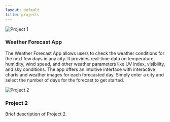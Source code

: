 ```yaml
---
layout: default
title: projects
---
```


<section>
  <div class="project-card">
    <img src="/assets/images/weather.forecast.png" alt="Project 1">
    <div class="content">
      <h3>Weather Forecast App</h3>
      <p>The Weather Forecast App allows users to check the weather conditions for the next few days in any city. It provides real-time data on temperature, humidity, wind speed, and other weather parameters like UV index, visibility, and sky conditions. The app offers an intuitive interface with interactive charts and weather images for each forecasted day. Simply enter a city and select the number of days for the forecast to get started.</p>
    </div>
  </div>
  <div class="project-card">
    <img src="/assets/images/project2.jpg" alt="Project 2">
    <div class="content">
      <h3>Project 2</h3>
      <p>Brief description of Project 2.</p>
    </div>
  </div>
</section>
